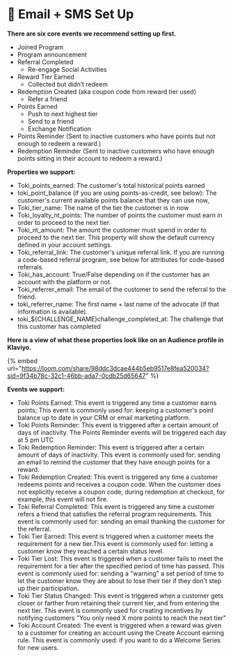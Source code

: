 # 📩 Email + SMS Set Up

**There are six core events we recommend setting up first.**&#x20;

* Joined Program
* Program announcement
* Referral Completed&#x20;
  * Re-engage Social Activities
* Reward Tier Earned
  * Collected but didn’t redeem
* Redemption Created (aka coupon code from reward tier used)
  * Refer a friend
* Points Earned
  * Push to next highest tier
  * Send to a friend
  * Exchange Notification
* Points Reminder (Sent to inactive customers who have points but not enough to redeem a reward.)
* Redemption Reminder (Sent to inactive customers who have enough points sitting in their account to redeem a reward.)

**Properties we support:**

* Toki\_points\_earned: The customer's total historical points earned
* toki\_point\_balance (if you are using points-as-credit, see below): The customer's current available points balance that they can use now,
* Toki\_tier\_name: The name of the tier the customer is in now
* Toki\_loyalty\_nt\_points: The number of points the customer must earn in order to proceed to the next tier.
* Toki\_nt\_amount: The amount the customer must spend in order to proceed to the next tier. This property will show the default currency defined in your account settings.
* Toki\_referral\_link: The customer's unique referral link. If you are running a code-based referral program, see below for attributes for code-based referrals.
* Toki\_has\_account: True/False depending on if the customer has an account with the platform or not.
* Toki\_referrer\_email: The email of the customer to send the referral to the friend.
* toki\_referrer\_name: The first name + last name of the advocate (if that information is available).
* toki\_${CHALLENGE\_NAME}challenge\_completed\_at: The challenge that this customer has completed

**Here is a view of what these properties look like on an Audience profile in Klaviyo.**

{% embed url="https://loom.com/share/98ddc3dcae444b5eb9517e8fea520034?sid=9f34b78c-32c1-46bb-ada7-0cdb25d65647" %}

&#x20;

**Events we support:**

* Toki Points Earned: This event is triggered any time a customer earns points; This event is commonly used for: keeping a customer's point balance up to date in your CRM or email marketing platform.&#x20;
* Toki Points Reminder: This event is triggered after a certain amount of days of inactivity. The Points Reminder events will be triggered each day at 5 pm UTC
* Toki Redemption Reminder: This event is triggered after a certain amount of days of inactivity. This event is commonly used for: sending an email to remind the customer that they have enough points for a reward.
* Toki Redemption Created: This event is triggered any time a customer redeems points and receives a coupon code. When the customer does not explicitly receive a coupon code, during redemption at checkout, for example, this event will not fire.
* Toki Referral Completed: This event is triggered any time a customer refers a friend that satisfies the referral program requirements. This event is commonly used for: sending an email thanking the customer for the referral.
* Toki Tier Earned: This event is triggered when a customer meets the requirement for a new tier.This event is commonly used for: letting a customer know they reached a certain status level.
* Toki Tier Lost: This event is triggered when a customer fails to meet the requirement for a tier after the specified period of time has passed. This event is commonly used for: sending a "warning" a set period of time to let the customer know they are about to lose their tier if they don't step up their participation.
* Toki Tier Status Changed: This event is triggered when a customer gets closer or farther from retaining their current tier, and from entering the next tier. This event is commonly used for creating incentives by notifying customers "You only need X more points to reach the next tier"
* Toki Account Created: The event is triggered when a reward was given to a customer for creating an account using the Create Account earning rule. This event is commonly used: if you want to do a Welcome Series for new users.
